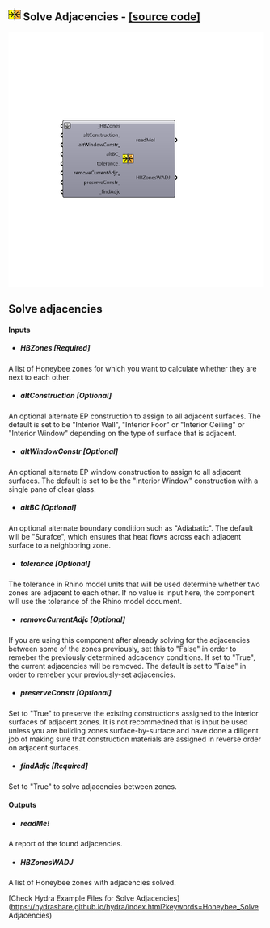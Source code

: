 ## ![](../../images/icons/Solve_Adjacencies.png) Solve Adjacencies - [[source code]](https://github.com/ladybug-tools/honeybee-legacy/tree/master/src/Honeybee_Solve%20Adjacencies.py)

![](../../images/components/Solve_Adjacencies.png)

Solve adjacencies
 -
 

#### Inputs
* ##### HBZones [Required]
A list of Honeybee zones for which you want to calculate whether they are next to each other.
* ##### altConstruction [Optional]
An optional alternate EP construction to assign to all adjacent surfaces.  The default is set to be "Interior Wall", "Interior Foor" or "Interior Ceiling" or "Interior Window" depending on the type of surface that is adjacent.
* ##### altWindowConstr [Optional]
An optional alternate EP window construction to assign to all adjacent surfaces.  The default is set to be the "Interior Window" construction with a single pane of clear glass.
* ##### altBC [Optional]
An optional alternate boundary condition such as "Adiabatic".  The default will be "Surafce", which ensures that heat flows across each adjacent surface to a neighboring zone.
* ##### tolerance [Optional]
The tolerance in Rhino model units that will be used determine whether two zones are adjacent to each other.  If no value is input here, the component will use the tolerance of the Rhino model document.
* ##### removeCurrentAdjc [Optional]
If you are using this component after already solving for the adjacencies between some of the zones previously, set this to "False" in order to remeber the previously determined adcacency conditions.  If set to "True", the current adjacencies will be removed. The default is set to "False" in order to remeber your previously-set adjacencies.
* ##### preserveConstr [Optional]
Set to "True" to preserve the existing constructions assigned to the interior surfaces of adjacent zones.  It is not recommedned that is input be used unless you are building zones surface-by-surface and have done a diligent job of making sure that construction materials are assigned in reverse order on adjacent surfaces.
* ##### findAdjc [Required]
Set to "True" to solve adjacencies between zones.

#### Outputs
* ##### readMe!
A report of the found adjacencies.
* ##### HBZonesWADJ
A list of Honeybee zones with adjacencies solved.


[Check Hydra Example Files for Solve Adjacencies](https://hydrashare.github.io/hydra/index.html?keywords=Honeybee_Solve Adjacencies)